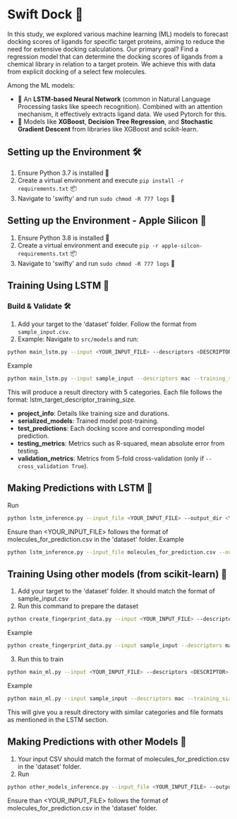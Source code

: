 # Swift Dock 🚀

In this study, we explored various machine learning (ML) models to forecast docking scores of ligands for specific target proteins, aiming to reduce the need for extensive docking calculations. Our primary goal? Find a regression model that can determine the docking scores of ligands from a chemical library in relation to a target protein. We achieve this with data from explicit docking of a select few molecules.

Among the ML models:
- 🧠 An **LSTM-based Neural Network** (common in Natural Language Processing tasks like speech recognition). Combined with an attention mechanism, it effectively extracts ligand data. We used Pytorch for this.
- 🌳 Models like **XGBoost**, **Decision Tree Regression**, and **Stochastic Gradient Descent** from libraries like XGBoost and scikit-learn.

## Setting up the Environment 🛠️

1. Ensure Python 3.7 is installed 🐍
2. Create a virtual environment and execute `pip install -r requirements.txt` 📦
3. Navigate to 'swifty' and run `sudo chmod -R 777 logs` 📑


## Setting up the Environment - Apple Silicon 🍎

1. Ensure Python 3.8 is installed 🐍
2. Create a virtual environment and execute `pip -r apple-silcon-requirements.txt` 📦
3. Navigate to 'swifty' and run `sudo chmod -R 777 logs` 📑

## Training Using LSTM 🧠

### Build & Validate 🛠️

1. Add your target to the 'dataset' folder. Follow the format from `sample_input.csv`.
2. Example: Navigate to `src/models` and run:
```bash
python main_lstm.py --input <YOUR_INPUT_FILE> --descriptors <DESCRIPTOR> --training_sizes <TRAINING_SIZE> --cross_validation <CROSS_VALIDATION> 
```
Example
```bash
python main_lstm.py --input sample_input --descriptors mac --training_sizes 50 --cross_validation False 
```

This will produce a result directory with 5 categories. Each file follows the format: lstm_target_descriptor_training_size.
- **project_info**: Details like training size and durations.
- **serialized_models**: Trained model post-training.
- **test_predictions**: Each docking score and corresponding model prediction.
- **testing_metrics**: Metrics such as R-squared, mean absolute error from testing.
- **validation_metrics**: Metrics from 5-fold cross-validation (only if `--cross_validation True`).

## Making Predictions with LSTM 🎯
Run
```bash
python lstm_inference.py --input_file <YOUR_INPUT_FILE> --output_dir <YOUR_OUTPUT_DIRECTORY> --model_name <YOUR_MODEL_NAME>
```
Ensure than <YOUR_INPUT_FILE>  follows the format of molecules_for_prediction.csv in the 'dataset' folder.
Example
```bash
python lstm_inference.py --input_file molecules_for_prediction.csv --output_dir prediction_results --model_name lstm_target_mac_50_model.pt
```

## Training Using other models (from scikit-learn) 🌳
1. Add your target to the 'dataset' folder. It should match the format of sample_input.csv
2. Run this command to prepare the dataset
```bash
python create_fingerprint_data.py --input <YOUR_INPUT_FILE> --descriptors <DESCRIPTOR>
```
Example
```bash
python create_fingerprint_data.py --input sample_input --descriptors mac
```

3. Run this to train
```bash
python main_ml.py --input <YOUR_INPUT_FILE> --descriptors <DESCRIPTOR> --training_sizes  <TRAINING_SIZE> --regressor  <REGRESSOR>
```
Example
```bash
python main_ml.py --input sample_input --descriptors mac --training_sizes 50 --regressor sgreg
```

This will give you a result directory with similar categories and file formats as mentioned in the LSTM section.

## Making Predictions with other Models 🎯
1. Your input CSV should match the format of molecules_for_prediction.csv in the 'dataset' folder.
2. Run
```bash
python other_models_inference.py --input_file <YOUR_INPUT_FILE> --output_dir <YOUR_OUTPUT_DIRECTORY> --model_name <YOUR_MODEL_NAME>
```
Ensure than <YOUR_INPUT_FILE>  follows the format of molecules_for_prediction.csv in the 'dataset' folder.


